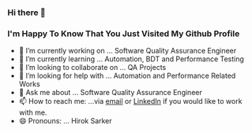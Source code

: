 ### Hi there 👋
###  I'm Happy To Know That You Just Visited My Github Profile

- 🔭 I’m currently working on ... Software Quality Assurance Engineer
- 🌱 I’m currently learning ... Automation, BDT and Performance Testing
- 👯 I’m looking to collaborate on ... QA Projects
- 🤔 I’m looking for help with ... Automation and Performance Related Works
- 💬 Ask me about ... Software Quality Assurance Engineer
- 📫 How to reach me: ...via [email](mailto:hirok.sarker@gmail.com) or [LinkedIn](https://www.linkedin.com/in/hiroksarker/) if you would like to work with me. 
- 😄 Pronouns: ... Hirok Sarker

